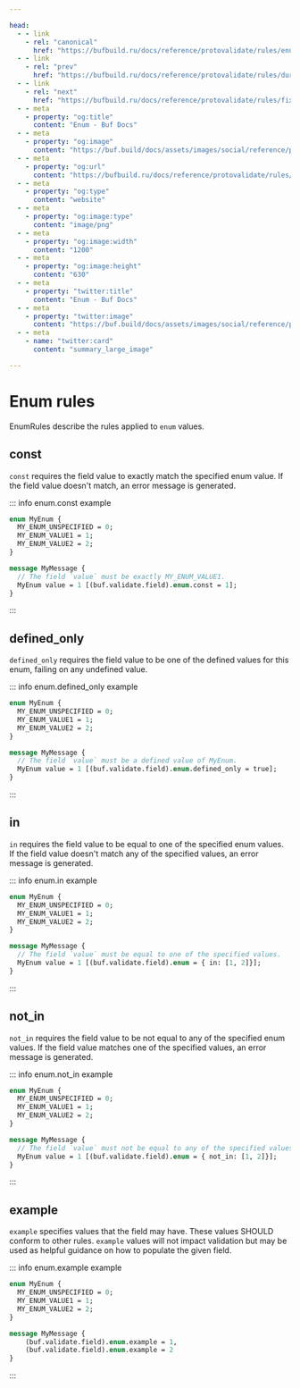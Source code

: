 ```yaml
---

head:
  - - link
    - rel: "canonical"
      href: "https://bufbuild.ru/docs/reference/protovalidate/rules/enum_rules/"
  - - link
    - rel: "prev"
      href: "https://bufbuild.ru/docs/reference/protovalidate/rules/duration_rules/"
  - - link
    - rel: "next"
      href: "https://bufbuild.ru/docs/reference/protovalidate/rules/fixed32_rules/"
  - - meta
    - property: "og:title"
      content: "Enum - Buf Docs"
  - - meta
    - property: "og:image"
      content: "https://buf.build/docs/assets/images/social/reference/protovalidate/rules/enum_rules.png"
  - - meta
    - property: "og:url"
      content: "https://bufbuild.ru/docs/reference/protovalidate/rules/enum_rules/"
  - - meta
    - property: "og:type"
      content: "website"
  - - meta
    - property: "og:image:type"
      content: "image/png"
  - - meta
    - property: "og:image:width"
      content: "1200"
  - - meta
    - property: "og:image:height"
      content: "630"
  - - meta
    - property: "twitter:title"
      content: "Enum - Buf Docs"
  - - meta
    - property: "twitter:image"
      content: "https://buf.build/docs/assets/images/social/reference/protovalidate/rules/enum_rules.png"
  - - meta
    - name: "twitter:card"
      content: "summary_large_image"

---
```


# Enum rules

EnumRules describe the rules applied to `enum` values.

## const

`const` requires the field value to exactly match the specified enum value. If the field value doesn't match, an error message is generated.

::: info enum.const example

```proto
enum MyEnum {
  MY_ENUM_UNSPECIFIED = 0;
  MY_ENUM_VALUE1 = 1;
  MY_ENUM_VALUE2 = 2;
}

message MyMessage {
  // The field `value` must be exactly MY_ENUM_VALUE1.
  MyEnum value = 1 [(buf.validate.field).enum.const = 1];
}
```

:::

## defined_only

`defined_only` requires the field value to be one of the defined values for this enum, failing on any undefined value.

::: info enum.defined_only example

```proto
enum MyEnum {
  MY_ENUM_UNSPECIFIED = 0;
  MY_ENUM_VALUE1 = 1;
  MY_ENUM_VALUE2 = 2;
}

message MyMessage {
  // The field `value` must be a defined value of MyEnum.
  MyEnum value = 1 [(buf.validate.field).enum.defined_only = true];
}
```

:::

## in

`in` requires the field value to be equal to one of the specified enum values. If the field value doesn't match any of the specified values, an error message is generated.

::: info enum.in example

```proto
enum MyEnum {
  MY_ENUM_UNSPECIFIED = 0;
  MY_ENUM_VALUE1 = 1;
  MY_ENUM_VALUE2 = 2;
}

message MyMessage {
  // The field `value` must be equal to one of the specified values.
  MyEnum value = 1 [(buf.validate.field).enum = { in: [1, 2]}];
}
```

:::

## not_in

`not_in` requires the field value to be not equal to any of the specified enum values. If the field value matches one of the specified values, an error message is generated.

::: info enum.not_in example

```proto
enum MyEnum {
  MY_ENUM_UNSPECIFIED = 0;
  MY_ENUM_VALUE1 = 1;
  MY_ENUM_VALUE2 = 2;
}

message MyMessage {
  // The field `value` must not be equal to any of the specified values.
  MyEnum value = 1 [(buf.validate.field).enum = { not_in: [1, 2]}];
}
```

:::

## example

`example` specifies values that the field may have. These values SHOULD conform to other rules. `example` values will not impact validation but may be used as helpful guidance on how to populate the given field.

::: info enum.example example

```proto
enum MyEnum {
  MY_ENUM_UNSPECIFIED = 0;
  MY_ENUM_VALUE1 = 1;
  MY_ENUM_VALUE2 = 2;
}

message MyMessage {
    (buf.validate.field).enum.example = 1,
    (buf.validate.field).enum.example = 2
}
```

:::
